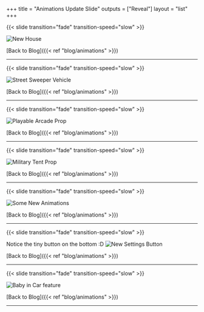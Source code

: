 +++
title = "Animations Update Slide"
outputs = ["Reveal"]
layout = "list"
+++



{{< slide transition="fade" transition-speed="slow" >}}

![New House](/images/bh/new-house-loaded.jpg)

[Back to Blog]({{< ref "blog/animations" >}})


---

{{< slide transition="fade" transition-speed="slow" >}}

![Street Sweeper Vehicle](/images/bh/new-car-working.jpg)

[Back to Blog]({{< ref "blog/animations" >}})


---

{{< slide transition="fade" transition-speed="slow" >}}

![Playable Arcade Prop](/images/bh/arcade-prop.jpg)

[Back to Blog]({{< ref "blog/animations" >}})


---

{{< slide transition="fade" transition-speed="slow" >}}

![Military Tent Prop](/images/bh/playhouse-prop-military-option.jpg)

[Back to Blog]({{< ref "blog/animations" >}})


---

{{< slide transition="fade" transition-speed="slow" >}}

![Some New Animations](/images/bh/animations.jpg)

[Back to Blog]({{< ref "blog/animations" >}})


---

{{< slide transition="fade" transition-speed="slow" >}}

Notice the tiny button on the bottom :D
![New Settings Button](/images/bh/settings.jpg)

[Back to Blog]({{< ref "blog/animations" >}})


---

{{< slide transition="fade" transition-speed="slow" >}}

![Baby in Car feature](/images/bh/baby-in-car.jpg)

[Back to Blog]({{< ref "blog/animations" >}})


---
